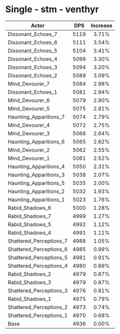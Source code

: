 # Single - stm - venthyr
| Actor | DPS | Increase |
|---|:---:|:---:|
|Dissonant_Echoes_7|5119|3.71%|
|Dissonant_Echoes_6|5111|3.54%|
|Dissonant_Echoes_5|5104|3.41%|
|Dissonant_Echoes_4|5099|3.30%|
|Dissonant_Echoes_3|5094|3.20%|
|Dissonant_Echoes_2|5089|3.09%|
|Mind_Devourer_7|5084|2.98%|
|Dissonant_Echoes_1|5081|2.94%|
|Mind_Devourer_6|5079|2.90%|
|Mind_Devourer_5|5075|2.81%|
|Haunting_Apparitions_7|5074|2.79%|
|Mind_Devourer_4|5072|2.75%|
|Mind_Devourer_3|5066|2.64%|
|Haunting_Apparitions_6|5065|2.62%|
|Mind_Devourer_2|5062|2.55%|
|Mind_Devourer_1|5061|2.52%|
|Haunting_Apparitions_4|5050|2.31%|
|Haunting_Apparitions_3|5038|2.07%|
|Haunting_Apparitions_5|5035|2.00%|
|Haunting_Apparitions_2|5032|1.93%|
|Haunting_Apparitions_1|5023|1.76%|
|Rabid_Shadows_6|5000|1.28%|
|Rabid_Shadows_7|4999|1.27%|
|Rabid_Shadows_5|4992|1.12%|
|Rabid_Shadows_4|4991|1.11%|
|Shattered_Perceptions_7|4988|1.05%|
|Shattered_Perceptions_6|4985|0.99%|
|Shattered_Perceptions_5|4981|0.91%|
|Shattered_Perceptions_4|4980|0.89%|
|Rabid_Shadows_2|4979|0.87%|
|Rabid_Shadows_3|4979|0.87%|
|Shattered_Perceptions_3|4976|0.81%|
|Rabid_Shadows_1|4975|0.79%|
|Shattered_Perceptions_2|4973|0.74%|
|Shattered_Perceptions_1|4970|0.68%|
|Base|4936|0.00%|
